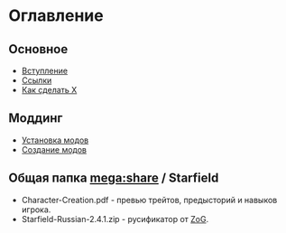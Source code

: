 # Оглавление

## Основное
+ [Вступление](Основное/Вступление.md)
+ [Ссылки](Основное/Ссылки.md)
+ [Как сделать X](Основное/Как-сделать-X.md)

## Моддинг
+ [Установка модов](Моддинг/Установка-модов.md)
+ [Создание модов](Моддинг/Создание-модов.md)

## Общая папка [mega:share](https://link.meridiano-web.com/mega:share) / Starfield
+ Character-Creation.pdf - превью трейтов, предысторий и навыков игрока.
+ Starfield-Russian-2.4.1.zip - русификатор от [ZoG](https://www.zoneofgames.ru/games/starfield/files/8415.html).
